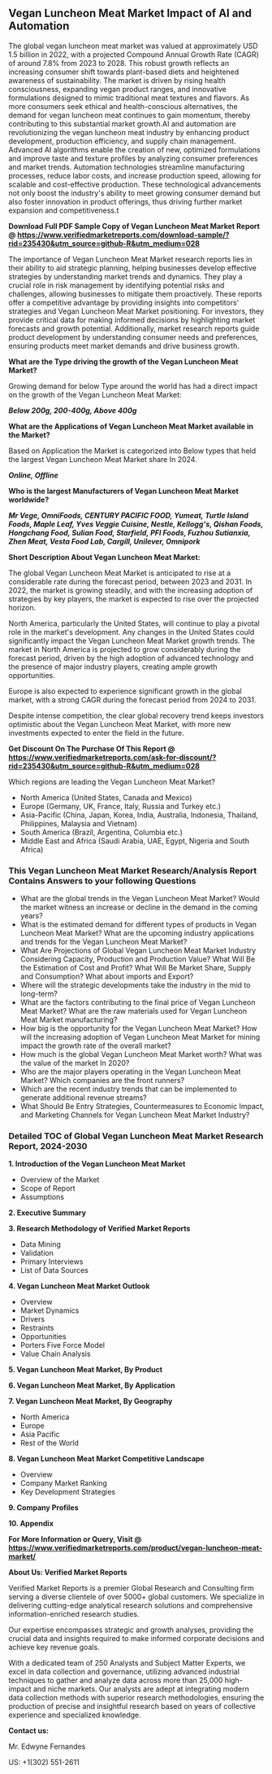 <h2>Vegan Luncheon Meat Market Impact of AI and Automation</h2>The global vegan luncheon meat market was valued at approximately USD 1.5 billion in 2022, with a projected Compound Annual Growth Rate (CAGR) of around 7.8% from 2023 to 2028. This robust growth reflects an increasing consumer shift towards plant-based diets and heightened awareness of sustainability. The market is driven by rising health consciousness, expanding vegan product ranges, and innovative formulations designed to mimic traditional meat textures and flavors. As more consumers seek ethical and health-conscious alternatives, the demand for vegan luncheon meat continues to gain momentum, thereby contributing to this substantial market growth.AI and automation are revolutionizing the vegan luncheon meat industry by enhancing product development, production efficiency, and supply chain management. Advanced AI algorithms enable the creation of new, optimized formulations and improve taste and texture profiles by analyzing consumer preferences and market trends. Automation technologies streamline manufacturing processes, reduce labor costs, and increase production speed, allowing for scalable and cost-effective production. These technological advancements not only boost the industry's ability to meet growing consumer demand but also foster innovation in product offerings, thus driving further market expansion and competitiveness.t</p><p id="" class=""><strong>Download Full PDF Sample Copy of Vegan Luncheon Meat Market Report @ <a href="https://www.verifiedmarketreports.com/download-sample/?rid=235430&utm_source=github-R&utm_medium=028" target="_blank">https://www.verifiedmarketreports.com/download-sample/?rid=235430&utm_source=github-R&utm_medium=028</a></strong></p><p>The importance of&nbsp;Vegan Luncheon Meat Market research reports lies in their ability to aid strategic planning, helping businesses develop effective strategies by understanding market trends and dynamics. They play a crucial role in risk management by identifying potential risks and challenges, allowing businesses to mitigate them proactively. These reports offer a competitive advantage by providing insights into competitors' strategies and Vegan Luncheon Meat Market positioning. For investors, they provide critical data for making informed decisions by highlighting market forecasts and growth potential. Additionally, market research reports guide product development by understanding consumer needs and preferences, ensuring products meet market demands and drive business growth.</p><p><strong>What are the&nbsp;Type driving the growth of the Vegan Luncheon Meat Market?</strong></p><p id="" class="">Growing demand for below Type around the world has had a direct impact on the growth of the Vegan Luncheon Meat Market:</p><em><strong>Below 200g, 200-400g, Above 400g</strong></em></p><strong>What are the&nbsp;Applications&nbsp;of Vegan Luncheon Meat Market available in the Market?</strong></p><p id="" class="">Based on Application the Market is categorized into Below types that held the largest Vegan Luncheon Meat Market share In 2024.</p><em><strong>Online, Offline</strong></em></p><strong>Who is the largest Manufacturers of Vegan Luncheon Meat Market worldwide?</strong></p><p><em><strong>Mr Vege, OmniFoods, CENTURY PACIFIC FOOD, Yumeat, Turtle Island Foods, Maple Leaf, Yves Veggie Cuisine, Nestle, Kellogg's, Qishan Foods, Hongchang Food, Sulian Food, Starfield, PFI Foods, Fuzhou Sutianxia, Zhen Meat, Vesta Food Lab, Cargill, Unilever, Omnipork</strong></em></p><p id="" class=""><strong>Short Description About Vegan Luncheon Meat Market:</strong></p><p>The global Vegan Luncheon Meat Market is anticipated to rise at a considerable rate during the forecast period, between 2023 and 2031. In 2022, the market is growing steadily, and with the increasing adoption of strategies by key players, the market is expected to rise over the projected horizon.</p><p>North America, particularly the United States, will continue to play a pivotal role in the market's development. Any changes in the United States could significantly impact the Vegan Luncheon Meat Market growth trends. The market in North America is projected to grow considerably during the forecast period, driven by the high adoption of advanced technology and the presence of major industry players, creating ample growth opportunities.</p><p>Europe is also expected to experience significant growth in the global market, with a strong CAGR during the forecast period from 2024 to 2031.</p><p>Despite intense competition, the clear global recovery trend keeps investors optimistic about the Vegan Luncheon Meat Market, with more new investments expected to enter the field in the future.</p><p id="" class=""><strong>Get Discount On The Purchase Of This Report @ <a href="https://www.verifiedmarketreports.com/ask-for-discount/?rid=235430&utm_source=github-R&utm_medium=028" target="_blank">https://www.verifiedmarketreports.com/ask-for-discount/?rid=235430&utm_source=github-R&utm_medium=028</a></strong></p>Which regions are leading the Vegan Luncheon Meat Market?</p><ul><li>North America (United States, Canada and Mexico)</li><li>Europe (Germany, UK, France, Italy, Russia and Turkey etc.)</li><li>Asia-Pacific (China, Japan, Korea, India, Australia, Indonesia, Thailand, Philippines, Malaysia and Vietnam)</li><li>South America (Brazil, Argentina, Columbia etc.)</li><li>Middle East and Africa (Saudi Arabia, UAE, Egypt, Nigeria and South Africa)</li></ul><h3 id="" class="">This Vegan Luncheon Meat Market Research/Analysis Report Contains Answers to your following Questions</h3><ul><li>What are the global trends in the Vegan Luncheon Meat Market? Would the market witness an increase or decline in the demand in the coming years?</li><li>What is the estimated demand for different types of products in Vegan Luncheon Meat Market? What are the upcoming industry applications and trends for the Vegan Luncheon Meat Market?</li><li>What Are Projections of Global Vegan Luncheon Meat Market Industry Considering Capacity, Production and Production Value? What Will Be the Estimation of Cost and Profit? What Will Be Market Share, Supply and Consumption? What about imports and Export?</li><li>Where will the strategic developments take the industry in the mid to long-term?</li><li>What are the factors contributing to the final price of Vegan Luncheon Meat Market? What are the raw materials used for Vegan Luncheon Meat Market manufacturing?</li><li>How big is the opportunity for the Vegan Luncheon Meat Market? How will the increasing adoption of Vegan Luncheon Meat Market for mining impact the growth rate of the overall market?</li><li>How much is the global Vegan Luncheon Meat Market worth? What was the value of the market In 2020?</li><li>Who are the major players operating in the Vegan Luncheon Meat Market? Which companies are the front runners?</li><li>Which are the recent industry trends that can be implemented to generate additional revenue streams?</li><li>What Should Be Entry Strategies, Countermeasures to Economic Impact, and Marketing Channels for Vegan Luncheon Meat Market Industry?</li></ul><h3 id="" class="">Detailed TOC of Global Vegan Luncheon Meat Market Research Report, 2024-2030</h3><p id="" class=""><strong>1. Introduction of the Vegan Luncheon Meat Market</strong></p><ul><li>Overview of the Market</li><li>Scope of Report</li><li>Assumptions</li></ul><p id="" class=""><strong>2. Executive Summary</strong></p><p id="" class=""><strong>3. Research Methodology of Verified Market Reports</strong></p><ul><li>Data Mining</li><li>Validation</li><li>Primary Interviews</li><li>List of Data Sources</li></ul><p id="" class=""><strong>4. Vegan Luncheon Meat Market Outlook</strong></p><ul><li>Overview</li><li>Market Dynamics</li><li>Drivers</li><li>Restraints</li><li>Opportunities</li><li>Porters Five Force Model</li><li>Value Chain Analysis</li></ul><p id="" class=""><strong>5. Vegan Luncheon Meat Market, By Product</strong></p><p id="" class=""><strong>6. Vegan Luncheon Meat Market, By Application</strong></p><p id="" class=""><strong>7. Vegan Luncheon Meat Market, By Geography</strong></p><ul><li>North America</li><li>Europe</li><li>Asia Pacific</li><li>Rest of the World</li></ul><p id="" class=""><strong>8. Vegan Luncheon Meat Market Competitive Landscape</strong></p><ul><li>Overview</li><li>Company Market Ranking</li><li>Key Development Strategies</li></ul><p id="" class=""><strong>9. Company Profiles</strong></p><p id="" class=""><strong>10. Appendix</strong></p><p id="" class=""><strong>For More Information or Query, Visit @ <a href="https://www.verifiedmarketreports.com/product/vegan-luncheon-meat-market/" target="_blank">https://www.verifiedmarketreports.com/product/vegan-luncheon-meat-market/</a></strong></p><p id="" class=""><strong>About Us: Verified Market Reports</strong></p><p id="" class="">Verified Market Reports is a premier Global Research and Consulting firm serving a diverse clientele of over 5000+ global customers. We specialize in delivering cutting-edge analytical research solutions and comprehensive information-enriched research studies.</p><p id="" class="">Our expertise encompasses strategic and growth analyses, providing the crucial data and insights required to make informed corporate decisions and achieve key revenue goals.</p><p id="" class="">With a dedicated team of 250 Analysts and Subject Matter Experts, we excel in data collection and governance, utilizing advanced industrial techniques to gather and analyze data across more than 25,000 high-impact and niche markets. Our analysts are adept at integrating modern data collection methods with superior research methodologies, ensuring the production of precise and insightful research based on years of collective experience and specialized knowledge.</p><p id="" class=""><strong>Contact us:</strong></p><p id="" class="">Mr. Edwyne Fernandes</p><p id="" class="">US: +1(302) 551-2611</p>